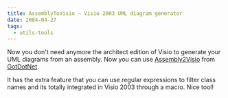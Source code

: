```yaml
---
title: AssemblyToVisio – Visio 2003 UML diagram generator
date: 2004-04-27
tags: 
  - utils-tools
---
```


Now you don't need anymore the architect edition of Visio to generate your UML diagrams from an assembly. Now you can use [Assembly2Visio](http://www.gotdotnet.com/Community/UserSamples/Details.aspx?SampleGuid=375f1eea-c60c-4cbe-ac12-1335899c6566) from [GotDotNet](http://www.gotdotnet.com/).

It has the extra feature that you can use regular expressions to filter class names and its totally integrated in Visio 2003 through a macro. Nice tool!